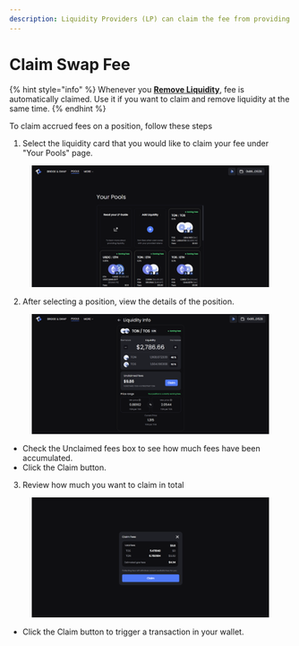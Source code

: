 ```yaml
---
description: Liquidity Providers (LP) can claim the fee from providing liquidity.
---
```


# Claim Swap Fee

{% hint style="info" %}
Whenever you [**Remove Liquidity**](remove-liquidity.md), fee is automatically claimed. Use it if you want to claim and remove liquidity at the same time.&#x20;
{% endhint %}

To claim accrued fees on a position, follow these steps

1. Select the liquidity card that you would like to claim your fee under "Your Pools" page.

<figure><img src="../../../.gitbook/assets/image (83).png" alt=""><figcaption></figcaption></figure>

2. After selecting a position, view the details of the position.

<figure><img src="../../../.gitbook/assets/image (84).png" alt=""><figcaption></figcaption></figure>

* Check the Unclaimed fees box to see how much fees have been accumulated.
* Click the Claim button.

3. Review how much you want to claim in total

<figure><img src="../../../.gitbook/assets/image (86).png" alt=""><figcaption></figcaption></figure>

* Click the Claim button to trigger a transaction in your wallet.
